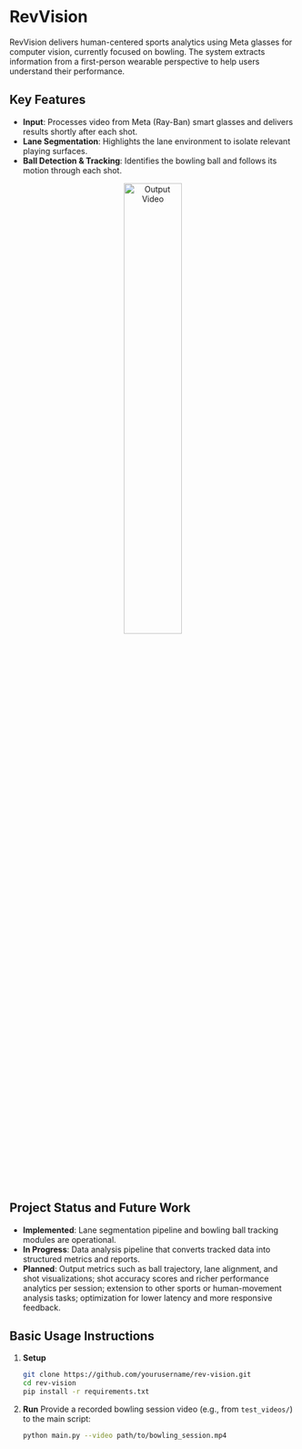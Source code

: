 # RevVision

RevVision delivers human-centered sports analytics using Meta glasses for computer vision, currently focused on bowling. The system extracts information from a first-person wearable perspective to help users understand their performance.

## Key Features
- **Input**: Processes video from Meta (Ray-Ban) smart glasses and delivers results shortly after each shot.
- **Lane Segmentation**: Highlights the lane environment to isolate relevant playing surfaces.
- **Ball Detection & Tracking**: Identifies the bowling ball and follows its motion through each shot.

<p align="center">
  <img src="assets/output.gif" alt="Output Video" width="45%"/>
</p>

## Project Status and Future Work
- **Implemented**: Lane segmentation pipeline and bowling ball tracking modules are operational.
- **In Progress**: Data analysis pipeline that converts tracked data into structured metrics and reports.
- **Planned**: Output metrics such as ball trajectory, lane alignment, and shot visualizations; shot accuracy scores and richer performance analytics per session; extension to other sports or human-movement analysis tasks; optimization for lower latency and more responsive feedback.

## Basic Usage Instructions
1. **Setup**
   ```bash
   git clone https://github.com/yourusername/rev-vision.git
   cd rev-vision
   pip install -r requirements.txt
   ```
2. **Run**
   Provide a recorded bowling session video (e.g., from `test_videos/`) to the main script:
   ```bash
   python main.py --video path/to/bowling_session.mp4
   ```

